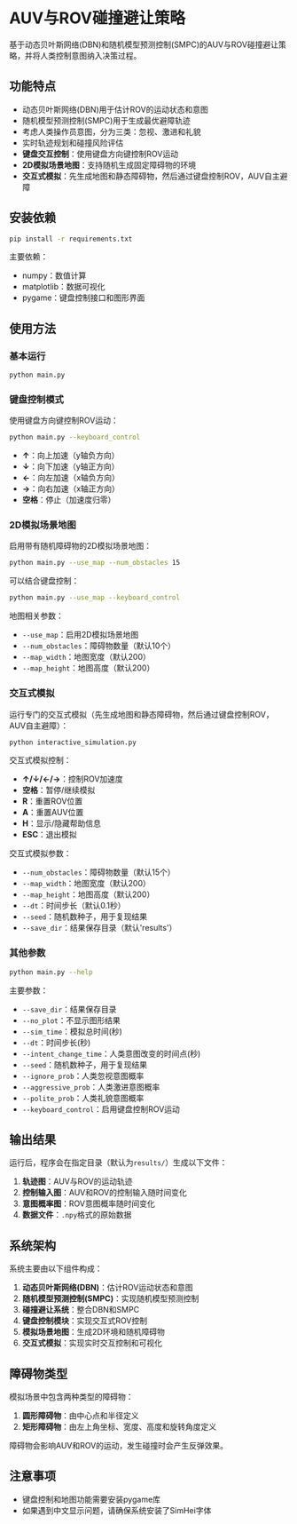 # AUV与ROV碰撞避让策略

基于动态贝叶斯网络(DBN)和随机模型预测控制(SMPC)的AUV与ROV碰撞避让策略，并将人类控制意图纳入决策过程。

## 功能特点

- 动态贝叶斯网络(DBN)用于估计ROV的运动状态和意图
- 随机模型预测控制(SMPC)用于生成最优避障轨迹
- 考虑人类操作员意图，分为三类：忽视、激进和礼貌
- 实时轨迹规划和碰撞风险评估
- **键盘交互控制**：使用键盘方向键控制ROV运动
- **2D模拟场景地图**：支持随机生成固定障碍物的环境
- **交互式模拟**：先生成地图和静态障碍物，然后通过键盘控制ROV，AUV自主避障

## 安装依赖

```bash
pip install -r requirements.txt
```

主要依赖：
- numpy：数值计算
- matplotlib：数据可视化
- pygame：键盘控制接口和图形界面

## 使用方法

### 基本运行

```bash
python main.py
```

### 键盘控制模式

使用键盘方向键控制ROV运动：

```bash
python main.py --keyboard_control
```

- **↑**：向上加速（y轴负方向）
- **↓**：向下加速（y轴正方向）
- **←**：向左加速（x轴负方向）
- **→**：向右加速（x轴正方向）
- **空格**：停止（加速度归零）

### 2D模拟场景地图

启用带有随机障碍物的2D模拟场景地图：

```bash
python main.py --use_map --num_obstacles 15
```

可以结合键盘控制：

```bash
python main.py --use_map --keyboard_control
```

地图相关参数：
- `--use_map`：启用2D模拟场景地图
- `--num_obstacles`：障碍物数量（默认10个）
- `--map_width`：地图宽度（默认200）
- `--map_height`：地图高度（默认200）

### 交互式模拟

运行专门的交互式模拟（先生成地图和静态障碍物，然后通过键盘控制ROV，AUV自主避障）：

```bash
python interactive_simulation.py
```

交互式模拟控制：
- **↑/↓/←/→**：控制ROV加速度
- **空格**：暂停/继续模拟
- **R**：重置ROV位置
- **A**：重置AUV位置
- **H**：显示/隐藏帮助信息
- **ESC**：退出模拟

交互式模拟参数：
- `--num_obstacles`：障碍物数量（默认15个）
- `--map_width`：地图宽度（默认200）
- `--map_height`：地图高度（默认200）
- `--dt`：时间步长（默认0.1秒）
- `--seed`：随机数种子，用于复现结果
- `--save_dir`：结果保存目录（默认'results'）

### 其他参数

```bash
python main.py --help
```

主要参数：
- `--save_dir`：结果保存目录
- `--no_plot`：不显示图形结果
- `--sim_time`：模拟总时间(秒)
- `--dt`：时间步长(秒)
- `--intent_change_time`：人类意图改变的时间点(秒)
- `--seed`：随机数种子，用于复现结果
- `--ignore_prob`：人类忽视意图概率
- `--aggressive_prob`：人类激进意图概率
- `--polite_prob`：人类礼貌意图概率
- `--keyboard_control`：启用键盘控制ROV运动

## 输出结果

运行后，程序会在指定目录（默认为`results/`）生成以下文件：

1. **轨迹图**：AUV与ROV的运动轨迹
2. **控制输入图**：AUV和ROV的控制输入随时间变化
3. **意图概率图**：ROV意图概率随时间变化
4. **数据文件**：`.npy`格式的原始数据

## 系统架构

系统主要由以下组件构成：

1. **动态贝叶斯网络(DBN)**：估计ROV运动状态和意图
2. **随机模型预测控制(SMPC)**：实现随机模型预测控制
3. **碰撞避让系统**：整合DBN和SMPC
4. **键盘控制模块**：实现交互式ROV控制
5. **模拟场景地图**：生成2D环境和随机障碍物
6. **交互式模拟**：实现实时交互控制和可视化

## 障碍物类型

模拟场景中包含两种类型的障碍物：

1. **圆形障碍物**：由中心点和半径定义
2. **矩形障碍物**：由左上角坐标、宽度、高度和旋转角度定义

障碍物会影响AUV和ROV的运动，发生碰撞时会产生反弹效果。

## 注意事项

- 键盘控制和地图功能需要安装pygame库
- 如果遇到中文显示问题，请确保系统安装了SimHei字体 